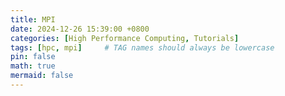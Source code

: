 ```yaml
---
title: MPI
date: 2024-12-26 15:39:00 +0800
categories: [High Performance Computing, Tutorials]
tags: [hpc, mpi]     # TAG names should always be lowercase
pin: false
math: true
mermaid: false
---
```

